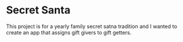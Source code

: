# Secret Santa

This project is for a yearly family secret satna tradition and I wanted to create an app that assigns gift givers to gift getters. 

